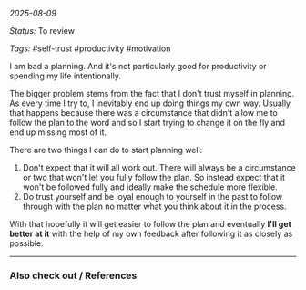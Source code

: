 *2025-08-09*

*Status:* To review

*Tags:* #self-trust #productivity #motivation 

I am bad a planning. And it's not particularly good for productivity or spending my life intentionally.

The bigger problem stems from the fact that I don't trust myself in planning. As every time I try to, I inevitably end up doing things my own way. Usually that happens because there was a circumstance that didn't allow me to follow the plan to the word and so I start trying to change it on the fly and end up missing most of it. 

There are two things I can do to start planning well:

1. Don't expect that it will all work out. There will always be a circumstance or two that won't let you fully follow the plan. So instead expect that it won't be followed fully and ideally make the schedule more flexible.
2. Do trust yourself and be loyal enough to yourself in the past to follow through with the plan no matter what you think about it in the process.

With that hopefully it will get easier to follow the plan and eventually **I'll get better at it** with the help of my own feedback after following it as closely as possible. 


<hr>



### Also check out / References